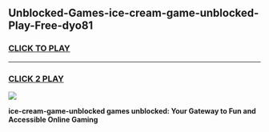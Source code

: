 
## Unblocked-Games-ice-cream-game-unblocked-Play-Free-dyo81
<h3>
<a href="https://premium76.site?title=ice-cream-game-unblocked&ref=23A">CLICK TO PLAY</a></h3>
<hr>

<h3>
<a href="https://premium76.site?title=ice-cream-game-unblocked&ref=23A">CLICK 2 PLAY</a>
  
</h3>

<a href="https://premium76.site?title=ice-cream-game-unblocked&ref=23A"><img src="https://clearcache.store/games.png"></a>


**ice-cream-game-unblocked games unblocked: Your Gateway to Fun and Accessible Online Gaming**

